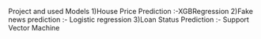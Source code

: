 Project and used Models
1)House Price Prediction :-XGBRegression
2)Fake news prediction :- Logistic regression
3)Loan Status Prediction :- Support Vector Machine
